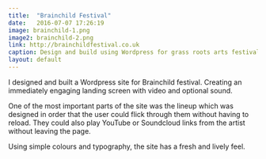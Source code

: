 ```yaml
---
title:  "Brainchild Festival"
date:   2016-07-07 17:26:19
image: brainchild-1.png
image2: brainchild-2.png
link: http://brainchildfestival.co.uk
caption: Design and build using Wordpress for grass roots arts festival, Brainchild.
layout: default
---
```

I designed and built a Wordpress site for Brainchild festival. Creating an immediately engaging landing screen with video and optional sound. 

One of the most important parts of the site was the lineup which was designed in order that the user could flick through them without having to reload. They could also play YouTube or Soundcloud links from the artist without leaving the page.

Using simple colours and typography, the site has a fresh and lively feel.